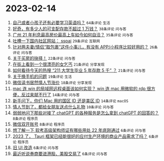 # 2023-02-14

1. [自己或者小孩子还有必要学习英语吗？](https://www.v2ex.com/t/915886) `64条评论` `生活`
1. [好奇，有多少人的可支配存款不超过 1 万钱？](https://www.v2ex.com/t/915875) `38条评论` `问与答`
1. [广州 21 年利息最高房价最高上车如今如何自洽？](https://www.v2ex.com/t/915892) `35条评论` `问与答`
1. [吐槽一下国内社区网站： sspai](https://www.v2ex.com/t/915913) `29条评论` `互联网`
1. [针对两夫妻/情侣“取包裹”这件小事儿，有没有 APP/小程序比较好用的？](https://www.v2ex.com/t/915901) `26条评论` `问与答`
1. [关于买房的抉择！](https://www.v2ex.com/t/915911) `22条评论` `问与答`
1. [在街上看到一个很漂亮的女乞丐](https://www.v2ex.com/t/915904) `21条评论` `分享发现`
1. [如何看待今天的热搜 “211 大学生毕业 5 年存款 5 千” ？](https://www.v2ex.com/t/915902) `21条评论` `问与答`
1. [关于换手机的问题](https://www.v2ex.com/t/915884) `19条评论` `生活`
1. [微信读书居然情人节涨价](https://www.v2ex.com/t/915894) `18条评论` `分享发现`
1. [mac 连 win 的局域网远程桌面该如何实现？ win 连 mac 用微软的 rdp 很方便，反过来就不行了](https://www.v2ex.com/t/915890) `14条评论` `问与答`
1. [新手问下，你们 Mac 用的国区 ID 还是美区 ID](https://www.v2ex.com/t/915880) `14条评论` `macOS`
1. [情人节到了，都给女朋友送点什么礼物](https://www.v2ex.com/t/915903) `10条评论` `问与答`
1. [弱弱地问下那些对接了 chatGPT 的各种服务是怎么拿到 chatGPT 的回答的？](https://www.v2ex.com/t/915916) `8条评论` `程序员`
1. [微信双开账号](https://www.v2ex.com/t/915887) `8条评论` `程序员`
1. [想了解一下 软考高级架构师证有哪些用处 22 年底刚通过](https://www.v2ex.com/t/915909) `6条评论` `问与答`
1. [2023 了， Tauri 框架已经能很好的应付生产环境的商业产品需求了吗？](https://www.v2ex.com/t/915893) `6条评论` `程序员`
1. [旧 UI 改造](https://www.v2ex.com/t/915888) `6条评论` `问与答`
1. [最近听说券商要进港股、美股交易了](https://www.v2ex.com/t/915878) `6条评论` `问与答`
